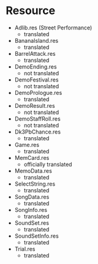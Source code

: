 # Resource

- Adlib.res (Street Performance)
    - translated
- BananaIsland.res 
    - translated
- BarrelAttack.res   
    - translated
- DemoEnding.res
    - not translated
- DemoFestival.res
    - not translated
- DemoPrologue.res
    - translated
- DemoResult.res
    - not translated
- DemoStaffRoll.res
    - not translated
- Dk3PbChance.res
    - translated
- Game.res          
    - translated
- MemCard.res       
    - officially translated
- MemoData.res      
    - translated
- SelectString.res  
    - translated
- SongData.res      
    - translated
- SongInfo.res      
    - translated
- SoundSet.res      
    - translated
- SoundSetInfo.res  
    - translated
- Trial.res
    - translated